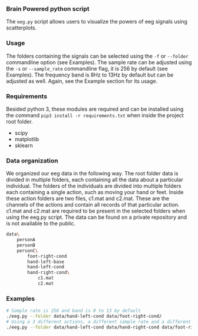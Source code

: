 ### Brain Powered python script
The `eeg.py` script allows users to visualize the powers of eeg signals using scatterplots. 

### Usage
The folders containing the signals can be selected using the `-f` or `--folder` commandline option (see Examples). The sample rate can be adjusted using the `-s` or `--sample_rate` commandline flag, it is 256 by default (see Examples). The frequency band is 8Hz to 13Hz by default but can be adjusted as well. Again, see the Example section for its usage. 

### Requirements
Besided python 3, these modules are required and can be installed using the command `pip3 install -r requirements.txt` when inside the project root folder.
* scipy
* matplotlib
* sklearn

### Data organization
We organized our eeg data in the following way. The root folder data is divided in multiple folders, each containing all the data about a particular individual. The folders of the individuals are divided into multiple folders each containing a single action, such as moving your hand or feet. Inside these action folders are two files, c1.mat and c2.mat. These are the channels of the actions and contain all records of that particular action. c1.mat and c2.mat are required to be present in the selected folders when using the eeg.py script. The data can be found on a private repository and is not available to the public.
```sh
data\
    personA
    personB
    personC\
        foot-right-cond
        hand-left-base
        hand-left-cond
        hand-right-cond\
            c1.mat
            c2.mat
```

### Examples
```sh
# Sample rate is 256 and band is 8 to 13 by default
./eeg.py --folder data/hand-left-cond data/foot-right-cond/
# Using a 3 different actions, a different sample rate and a different band
./eeg.py --folder data/hand-left-cond data/hand-right-cond data/foot-right-cond/ --sample_rate 512 --band 3 8
```


